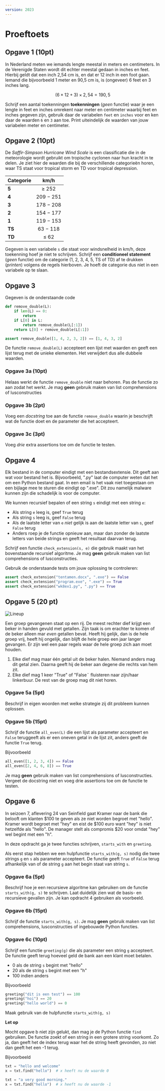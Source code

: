 ```yaml
---
version: 2023
---
```


# Proeftoets

## Opgave 1 (10pt)

In Nederland meten we iemands lengte meestal in meters en centimeters. In de Verenigde Staten wordt dit echter meestal gedaan in inches en feet. Hierbij geldt dat een inch 2,54 cm is, en dat er 12 inch in een foot gaan. Iemand die bijvoorbeeld 1 meter en 90,5 cm is, is (ongeveer) 6 feet en 3 inches lang.

$$
(6 \times 12 + 3) \times 2,54 = 190,5
$$

Schrijf een aantal toekenningen **toekenningen** (*geen* functie) waar je een lengte in feet en inches omrekent naar meter en centimeter waarbij feet en inches gegeven zijn, gebruik daar de variabelen `feet` en `inches` voor en ken daar de waarden `6` en `3` aan toe. Print uiteindelijk de waarden van jouw variabelen meter en centimeter.

## Opgave 2 (10pt)

De *Saffir-Simpson Hurricane Wind Scale* is een classificatie die in de meteorologie wordt gebruikt om tropische cyclonen naar hun kracht in te delen. Je ziet hier de waarden die bij de verschillende categorieën horen, waar TS staat voor tropical storm en TD voor tropical depression.

| **Categorie** |    km/h     |
| ------------- | :---------: |
| **5**         |  $\ge$ 252  |
| **4**         | 209 $-$ 251 |
| **3**         | 178 $-$ 208 |
| **2**         | 154 $-$ 177 |
| **1**         | 119 $-$ 153 |
| **TS**        | 63 $-$ 118  |
| **TD**        |  $\le$ 62   |

Gegeven is een variabele `s` die staat voor windsnelheid in km/h, deze toekenning hoef je niet te schrijven. Schrijf een **conditioneel statement** (*geen* functie) om de categorie (1, 2, 3, 4, 5, TS of TD) af te drukken (*printen*) volgens de regels hierboven. Je hoeft de categorie dus niet in een variabele op te slaan.

## Opgave 3

Gegeven is de onderstaande code

```python
def remove_double(L):
    if len(L) == 0:
        return
    if L[0] in L:
        return remove_double(L[:1])
    return L[0] + remove_double(L[:1])

assert remove_double([1, 4, 2, 3, 2]) == [1, 4, 3, 2]
```

De functie `remove_double(L)` accepteert een lijst met waarden en geeft een lijst terug met de unieke elementen. Het verwijdert dus alle dubbele waarden.

### Opgave 3a (10pt)

Helaas werkt de functie `remove_double` niet naar behoren. Pas de functie zo aan zodat het werkt. Je mag **geen** gebruik maken van list comprehensions of lusconstructies

### Opgave 3b (2pt)

Voeg een *docstring* toe aan de functie `remove_double` waarin je beschrijft wat de functie doet en de parameter die het accepteert.

### Opgave 3c (3pt)

Voeg *drie* extra assertions toe om de functie te testen.

## Opgave 4

Elk bestand in de computer eindigt met een bestandsextensie. Dit geeft aan wat voor bestand het is. Bijvoorbeeld, ".py" laat de computer weten dat het om een Python bestand gaat. In een email is het vaak niet toegestaan om een bijlage mee te sturen die eindigt op ".exe". Dit zou namelijk malware kunnen zijn die schadelijk is voor de computer.

We kunnen recursief bepalen of een string `s` eindigt met een string `e`:

-   Als string `e` leeg is, geef `True` terug
-   Als string `s` leeg is, geef `False` terug
-   Als de laatste letter van `e` *niet* gelijk is aan de laatste letter van `s`, geef `False` terug
-   Anders roep je de functie opnieuw aan, maar dan zonder de laatste letters van beide strings en geeft het resultaat daarvan terug.

Schrijf een functie `check_extension(s, e)` die gebruik maakt van het bovenstaande recursief algoritme. Je mag **geen** gebruik maken van list comprehensions of lusconstructies.

Gebruik de onderstaande tests om jouw oplossing te controleren:

```python
assert check_extension("tentamen.docx", ".exe") == False
assert check_extension("program.exe", ".exe") == True
assert check_extension("wk8ex1.py", ".py") == True
```

## Opgave 5 (20 pt)

![Lineup](images/lineup.png)

Een groep gevangenen staat op een rij. De meest rechter dief krijgt een beker in handen gevuld met getallen. Zijn taak is om erachter te komen of de beker alleen mar *even* getallen bevat. Heeft hij gelijk, dan is de hele groep vrij, heeft hij ongelijk, dan blijft de hele groep een jaar langer gevangen. Er zijn wel een paar regels waar de hele groep zich aan moet houden.

1.  Elke dief mag maar één getal uit de beker halen. Niemand anders mag dit getal zien. Daarna geeft hij de beker aan degene die rechts van hem zit.
2.  Elke dief mag 1 keer "True" of "False¨ fluisteren naar zijn/haar linkerbuur. De rest van de groep mag dit niet horen.

### Opgave 5a (5pt)

Beschrijf in eigen woorden met welke strategie zij dit probleem kunnen oplossen.

### Opgave 5b (15pt)

Schrijf de functie `all_even(L)` die een lijst als parameter accepteert en `False` teruggeeft als er een oneven getal in de lijst zit, anders geeft de functie `True` terug.

Bijvoorbeeld

```python
all_even([1, 2, 3, 4]) == False
all_even([2, 4, 6, 8]) == True
```

Je mag **geen** gebruik maken van list comprehensions of lusconstructies. Vergeet de docstring niet en voeg drie assertions toe om de functie te testen.

## Opgave 6

In seizoen 7, aflevering 24 van Seinfield gaat Kramer naar de bank die belooft om klanten \$100 te geven als ze niet worden begroet met "hello". Kramer wordt begroet met "hey" en eist de \$100 euro want "hey" is niet hetzelfde als "hello". De manager stelt als compromis $20 voor omdat "hey" wel begint met een "h".

In deze opdracht ga je twee functies schrijven, `starts_with` en `greeting`.

Als eerst stap hebben we een hulpfunctie `starts_with(g, s)` nodig die twee strings `g` en `s` als parameter accepteert. De functie geeft `True` of `False` terug afhankelijk van of de string `g` aan het begin staat van string `s`.

### Opgave 6a (5pt)

Beschrijf hoe je een recursieve algoritme kan gebruiken om de functie `starts_with(g, s)` te schrijven. Laat duidelijk zien wat de basis- en recursieve gevallen zijn. Je kan opdracht 4 gebruiken als voorbeeld.

### Opgave 6b (15pt)

Schrijf de functie `starts_with(g, s)`. Je mag **geen** gebruik maken van list comprehensions, lusconstructies of ingebouwde Python functies.

### Opgave 6c (10pt)

Schrijf een functie `greeting(g)` die als parameter een string `g` accepteert. De functie geeft terug hoeveel geld de bank aan een klant moet betalen.

 -  0 als de string `s` begint met "hello"
 -  20 als de string `s` begint met een "h"
 -  100 indien anders

Bijvoorbeeld

```python
greeting("dit is een test") == 100
greeting("hoi") == 20
greeting("hello world") == 0
```

Maak gebruik van de hulpfunctie `starts_with(g, s)`

**Let op**

Mocht opgave b niet zijn gelukt, dan mag je de Python functie `find` gebruiken. De functie zoekt of een string in een grotere string voorkomt. Zo ja, dan geeft het de index terug waar het de string heeft gevonden, zo niet dan geeft het een -1 terug.

Bijvoorbeeld

```python
txt = "hello and welcome"
x = txt.find("hello")  # x heeft nu de waarde 0

txt = "a very good morning."
x = txt.find("hello")  # x heeft nu de waarde -1
```
